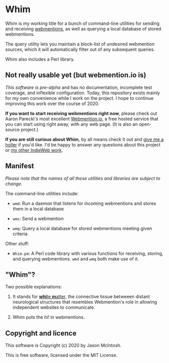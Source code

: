 # Whim

Whim is my working title for a bunch of command-line utilities for sending and  receiving [webmentions](https://www.w3.org/TR/webmention/), as well as querying a local database of stored webmentions.

The query utility lets you maintain a block-list of undesired webmention sources, which it will automatically filter out of any subsequent queries.

Whim also includes a Perl library.

## Not really usable yet (but webmention.io is)

_This software is pre-alpha_ and has no documentation, incomplete test coverage, and inflexible configuration. Today, this repository exists mainly for my own convenience while I work on the project. I hope to continue improving this work over the course of 2020.

__If you want to start receiving webmentions right now__, please check out Aaron Parecki's most excellent [Webmention.io](https://webmention.io), a free hosted service that you can start using right away, with any web page. (It is also an open-source project.)

__If you are still curious about Whim__, by all means check it out and [give me a holler](mailto:jmac@jmac.org) if you'd like. I'd be happy to answer any questions about this project or [my other IndieWeb work](https://indieweb.org/User:Jmac.org).

## Manifest

_Please note that the names of all these utilities and libraries are subject to change._

The command-line utilities include:

* `wmd`: Run a daemon that listens for incoming webmentions and stores them in a local database

* `wms`: Send a webmention

* `wmq`: Query a local database for stored webmentions meeting given criteria

Other stuff:

* `Whim.pm`: A Perl code library with various functions for receiving, storing, and querying webmentions. `wmd` and `wmq` both make use of it.

## "Whim"?

Two possible explanations:

1. It stands for [**whi**te **m**atter](https://en.wikipedia.org/wiki/White_matter), the connective tissue betweeen distant neurological structures that resembles Webmention's role in allowing independent websites to communicate.

1. Whim puts the _hi!_ in webmentions.

## Copyright and licence

This software is Copyright (c) 2020 by Jason McIntosh.

This is free software, licensed under the MIT License.
